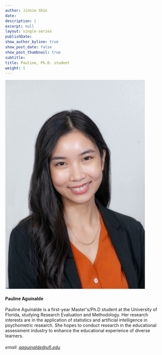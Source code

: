 ```yaml
---
author: Jinnie Shin 
date: 
description: |
excerpt: null
layout: single-series
publishDate: 
show_author_byline: true
show_post_date: false
show_post_thumbnail: true 
subtitle: 
title: Pauline, Ph.D. student 
weight: 1
---
```


![img](featured.jpg)

#### Pauline Aguinalde 
Pauline Aguinalde is a first-year Master's/Ph.D student at the University of Florida, studying Research Evaluation and Methodology. Her research interests are in the application of statistics and artificial intelligence in psychometric research.  She hopes to conduct research in the educational assessment industry to enhance the educational experience of diverse learners.
###### email: aaguinalde@ufl.edu

